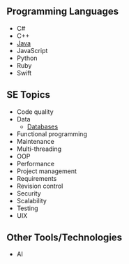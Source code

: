 ## Programming Languages

* C#
* C++
* [Java](java/Java.md)
* JavaScript
* Python
* Ruby
* Swift

## SE Topics

* Code quality
* Data
  * [Databases](data/databases.md)
* Functional programming
* Maintenance
* Multi-threading
* OOP
* Performance
* Project management
* Requirements
* Revision control
* Security
* Scalability
* Testing
* UIX

## Other Tools/Technologies

* AI